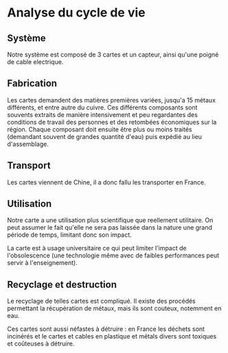 # Analyse du cycle de vie

## Système

Notre système est composé de 3 cartes et un capteur, ainsi qu'une poigné de cable electrique.

## Fabrication

Les cartes demandent des matières premières variées, jusqu'a 15 métaux différents, et entre autre du cuivre. Ces différents composants sont souvents extraits de manière intensivement et peu regardantes des conditions de travail des personnes et des retombées économiques sur la région. Chaque composant doit ensuite être plus ou moins traités (demandant souvent de grandes quantité d'eau) puis expédié au lieu d'assemblage.

## Transport

Les cartes viennent de Chine, il a donc fallu les transporter en France.

## Utilisation

Notre carte a une utilisation plus scientifique que reellement utilitaire. On peut assumer le fait qu'elle ne sera pas laissée dans la nature une grand période de temps, limitant donc son impact.

La carte est à usage universitaire ce qui peut limiter l'impact de l'obsolescence (une technologie même avec de faibles performances peut servir à l'enseignement).

## Recyclage et destruction

Le recyclage de telles cartes est compliqué. Il existe des procédés permettant la récupération de métaux, mais ils sont couteux, notemment en eau.

Ces cartes sont aussi néfastes à détruire : en France les déchets sont incinérés et le cartes et cables en plastique et métals divers sont toxiques et coûteuses à détruire.
